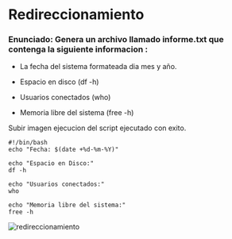 # Redireccionamiento

### Enunciado: Genera un archivo llamado informe.txt que contenga la siguiente informacion : 

  - La fecha del sistema formateada dia mes y año.

  - Espacio en disco (df -h)
  
  - Usuarios conectados (who)
  
  - Memoria libre del sistema (free -h)
  
  Subir imagen ejecucion del script ejecutado con exito.
  

```
#!/bin/bash 
echo "Fecha: $(date +%d-%m-%Y)"

echo "Espacio en Disco:"
df -h   

echo "Usuarios conectados:"
who

echo "Memoria libre del sistema:"
free -h

```


![redireccionamiento](img/redireccionamientosh.png)
